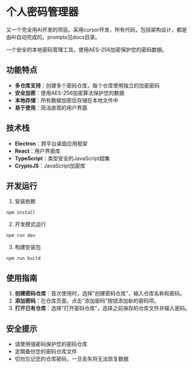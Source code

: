 # 个人密码管理器

又一个完全用AI开发的项目。采用cursor开发，所有代码，包括架构设计，都是由AI自动完成的。prompts见docs目录。

一个安全的本地密码管理工具，使用AES-256加密保护您的密码数据。

## 功能特点

- **多仓库支持**：创建多个密码仓库，每个仓库使用独立的加密密码
- **安全加密**：使用AES-256加密算法保护您的数据
- **本地存储**：所有数据加密后存储在本地文件中
- **易于使用**：简洁直观的用户界面

## 技术栈

- **Electron**：跨平台桌面应用框架
- **React**：用户界面库
- **TypeScript**：类型安全的JavaScript超集
- **CryptoJS**：JavaScript加密库

## 开发运行

1. 安装依赖
```
npm install
```

2. 开发模式运行
```
npm run dev
```

3. 构建安装包
```
npm run build
```

## 使用指南

1. **创建密码仓库**：首次使用时，选择"创建密码仓库"，输入仓库名称和密码。
2. **添加密码**：在仓库页面，点击"添加密码"按钮添加新的密码项。
3. **打开已有仓库**：选择"打开密码仓库"，选择之前保存的仓库文件并输入密码。

## 安全提示

- 请使用强密码保护您的密码仓库
- 定期备份您的密码仓库文件
- 切勿忘记您的仓库密码，一旦丢失将无法恢复数据 